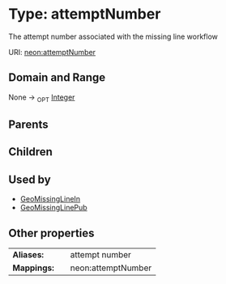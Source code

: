 
# Type: attemptNumber


The attempt number associated with the missing line workflow

URI: [neon:attemptNumber](https://data.neonscience.org/attemptNumber)


## Domain and Range

None ->  <sub>OPT</sub> [Integer](types/Integer.md)

## Parents


## Children


## Used by

 * [GeoMissingLineIn](GeoMissingLineIn.md)
 * [GeoMissingLinePub](GeoMissingLinePub.md)

## Other properties

|  |  |  |
| --- | --- | --- |
| **Aliases:** | | attempt number |
| **Mappings:** | | neon:attemptNumber |

